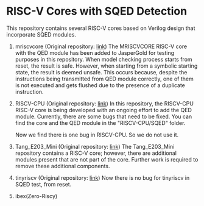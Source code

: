 # RISC-V Cores with SQED Detection

This repository contains several RISC-V cores based on Verilog design that incorporate SQED modules.

1. mriscvcore (Original repository: [link](https://github.com/onchipuis/mriscvcore))
   The MRISCVCORE RISC-V core with the QED module has been added to JasperGold for testing purposes in this repository. When model checking process starts from reset, the result is safe. However, when starting from a symbolic starting state, the result is deemed unsafe. This occurs because, despite the instructions being transmitted from QED module correctly, one of them is not executed and gets flushed due to the presence of a duplicate instruction.
2. RISCV-CPU (Original repository: [link](https://github.com/georgetoader/RISCV-CPU))
   In this repository, the RISCV-CPU RISC-V core is being developed with an ongoing effort to add the QED module. Currently, there are some bugs that need to be fixed. You can find the core and the QED module in the "RISCV-CPU/SQED" folder.

   Now we find there is one bug in RISCV-CPU. So we do not use it.
3. Tang_E203_Mini (Original repository: [link](https://github.com/Lichee-Pi/Tang_E203_Mini))
   The Tang_E203_Mini repository contains a RISC-V core; however, there are additional modules present that are not part of the core. Further work is required to remove these additional components.
4. tinyriscv (Original repository: [link](https://github.com/liangkangnan/tinyriscv))
   Now there is no bug for tinyriscv in SQED test, from reset.
5. ibex(Zero-Riscy)
